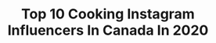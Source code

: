 ---
title: Top 10 Cooking Instagram Influencers In Canada In 2020
description: Identify the most popular Instagram accounts on inBeat.
platform: Instagram
profiles:
  - username: "marieelysenantel"
    fullname: >-
      🌸 M A R I E - E L Y S E
    location: "Canada"
    followers: 8714
    engagement: 653
    commentsToLikes: 0.023471
    avatar: "https://scontent-lht6-1.cdninstagram.com/v/t51.2885-19/s320x320/89950747_210936903313021_7597556448066797568_n.jpg?_nc_ht=scontent-lht6-1.cdninstagram.com&_nc_ohc=ugTefcbUTu0AX_2iPQp&oh=87386406beaad6a0ba2bb2dab722956b&oe=5EB2F1B6"
    verified: false
    hashtags: "#poutinerie, #india, #crewfie, #thankyou"
  - username: "parezou"
    fullname: >-
      Arezou Pourghavami
    location: "Canada"
    followers: 152923
    engagement: 567
    commentsToLikes: 0.085730
    avatar: "https://scontent-ams4-1.cdninstagram.com/v/t51.2885-19/s320x320/42100151_284314648844336_2173366718653530112_n.jpg?_nc_ht=scontent-ams4-1.cdninstagram.com&_nc_ohc=Arv1wZPeHaoAX_RAZoN&oh=b6f2ca442377fafed705c5771c425bef&oe=5EB8A303"
    verified: false
    hashtags: "#happyaniversarymylove, #parezou, #happyvalentinesday, #stayhome"
  - username: "foodess"
    fullname: >-
      Jennifer Pallian, BSc RD
    location: "Canada"
    followers: 37308
    engagement: 476
    commentsToLikes: 0.126246
    avatar: "https://scontent-lhr8-1.cdninstagram.com/v/t51.2885-19/s320x320/49858020_565428333974128_8107924980898988032_n.jpg?_nc_ht=scontent-lhr8-1.cdninstagram.com&_nc_ohc=WFlezBwNKZYAX-rsiei&oh=77b3f197349261318de5babdf911ab30&oe=5EB8A8DD"
    verified: true
    hashtags: "#brownies, #bakingbread, #saveonfoods, #breakfastofchampions"
  - username: "theoliveandmango"
    fullname: >-
      Joanne | Food & Photography
    location: "Canada"
    followers: 69985
    engagement: 326
    commentsToLikes: 0.082062
    avatar: "https://scontent-ams4-1.cdninstagram.com/v/t51.2885-19/s320x320/16789110_1469881903062579_3486969680017489920_a.jpg?_nc_ht=scontent-ams4-1.cdninstagram.com&_nc_ohc=eRRdLUE7_D4AX9DYiwl&oh=7c5c1159f3f566288a2056d3f0cea47d&oe=5EBAF392"
    verified: false
    hashtags: "#pancakes, #soupseaon, #f52grams, #chocolatelovers"
  - username: "vsevsad"
    fullname: >-
      Sasha Cookingtime
    location: "Canada"
    followers: 30370
    engagement: 429
    commentsToLikes: 0.037095
    avatar: "https://scontent-lhr8-1.cdninstagram.com/v/t51.2885-19/s320x320/62248086_2556140531105411_2194290652563374080_n.jpg?_nc_ht=scontent-lhr8-1.cdninstagram.com&_nc_ohc=3IbuOH5lh1YAX-vcVlM&oh=79d64571eb5602f2c9a2de4a1d834467&oe=5EB8FE0D"
    verified: false
    hashtags: "#toronto, #stayhomeandbake, #torontofoodie, #recipe"
  - username: "erika.aanne"
    fullname: >-
      Erika Anne
    location: "Canada"
    followers: 24504
    engagement: 174
    commentsToLikes: 0.170109
    avatar: "https://scontent-ams4-1.cdninstagram.com/v/t51.2885-19/s320x320/91211020_262785494726418_8325977721737838592_n.jpg?_nc_ht=scontent-ams4-1.cdninstagram.com&_nc_ohc=i-ls3mgrhE8AX9H6e0C&oh=e7c2e2154f4bddd9630f06831f6a1a80&oe=5EBB3F43"
    verified: false
    hashtags: "#dailydoseofcute, #likethisup, #brunettesdoitbetter, #canadianfashion"
  - username: "laurenslist"
    fullname: >-
      Lauren Yavor
    location: "Canada"
    followers: 31156
    engagement: 204
    commentsToLikes: 0.037443
    avatar: "https://scontent-lhr8-1.cdninstagram.com/v/t51.2885-19/s320x320/54446804_316880075684595_1703029222345277440_n.jpg?_nc_ht=scontent-lhr8-1.cdninstagram.com&_nc_ohc=R_GljfwFvsQAX9D8JCD&oh=6d64e5a02043def5511074abe42bb637&oe=5EB9DDF3"
    verified: false
    hashtags: "#pantone2020, #pumpkincreamcoldbrew, #llquarantinediaries, #newyearsnails"
  - username: "uncle.tito.outdoors"
    fullname: >-
      Uncle Tito
    location: "Canada"
    followers: 61838
    engagement: 159
    commentsToLikes: 0.023273
    avatar: "https://scontent-amt2-1.cdninstagram.com/v/t51.2885-19/s320x320/84311712_630890204339618_9221072137702342656_n.jpg?_nc_ht=scontent-amt2-1.cdninstagram.com&_nc_ohc=CBfIDOohj1cAX_R1Idz&oh=5f432ae56d6ec4ed9e92b2be36dba88e&oe=5EB917DD"
    verified: false
    hashtags: "#canadianoutdoorsman, #rooftoptent, #axejunkies, #olight"
  - username: "erinireland"
    fullname: >-
      Erin Ireland
    location: "Canada"
    followers: 204425
    engagement: 253
    commentsToLikes: 0.022039
    avatar: "https://scontent-lhr8-1.cdninstagram.com/v/t51.2885-19/s320x320/24839069_537880243230861_8719409464924438528_n.jpg?_nc_ht=scontent-lhr8-1.cdninstagram.com&_nc_ohc=W4bBWliTKIIAX-tAIsv&oh=36d0f4a90d27eb54f2ed821952f97386&oe=5EBC5290"
    verified: true
    hashtags: "#pancakes, #loxbagel, #supportsmallbusiness, #tofu"
  - username: "cookingwithanadi"
    fullname: >-
      Anadi Misra
    location: "Canada"
    followers: 10816
    engagement: 123
    commentsToLikes: 0.095745
    avatar: "https://scontent-amt2-1.cdninstagram.com/v/t51.2885-19/s320x320/71917935_1373910352785682_5418973070725480448_n.jpg?_nc_ht=scontent-amt2-1.cdninstagram.com&_nc_ohc=FWK3LIKojYMAX_u-TTG&oh=f455f9d79c0f0064e7419b9e959bf05e&oe=5EB44B53"
    verified: false
    hashtags: "#pestochampionship, #tacosarebae, #crab, #instapizza"
---